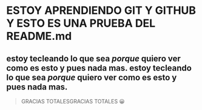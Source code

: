 # ESTOY APRENDIENDO GIT Y GITHUB Y ESTO ES UNA PRUEBA DEL README.md

## estoy tecleando lo que sea *porque* quiero ver como es esto y pues nada mas. estoy tecleando lo que sea *porque* quiero ver como es esto y pues nada mas. 

> GRACIAS TOTALESGRACIAS TOTALES 😀

